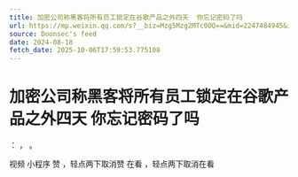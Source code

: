 ```yaml
---
title: 加密公司称黑客将所有员工锁定在谷歌产品之外四天  你忘记密码了吗
url: https://mp.weixin.qq.com/s?__biz=Mzg5Mzg2MTc0OQ==&mid=2247484945&idx=1&sn=4df841b142d809c50c33bc64c5f6aa69
source: Doonsec's feed
date: 2024-08-18
fetch_date: 2025-10-06T17:59:53.775108
---
```


# 加密公司称黑客将所有员工锁定在谷歌产品之外四天  你忘记密码了吗

：
，
。

视频
小程序
赞
，轻点两下取消赞
在看
，轻点两下取消在看